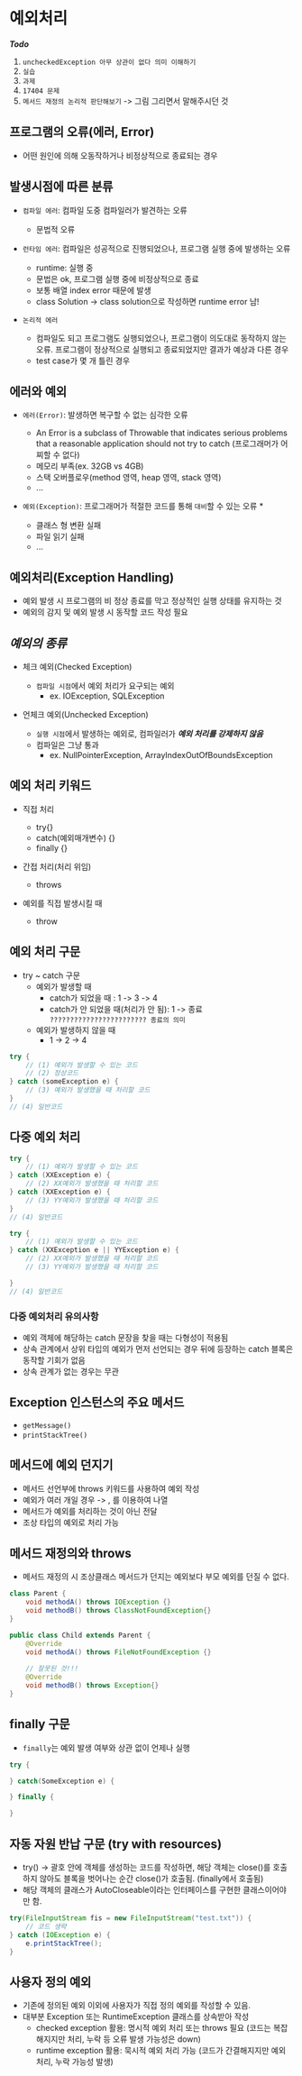 # 예외처리

***Todo***
1. `uncheckedException 아무 상관이 없다 의미 이해하기`
2. `실습`
3. `과제`
4. `17404 문제`
5. `메서드 재정의 논리적 판단해보기` -> 그림 그리면서 말해주시던 것


## 프로그램의 오류(에러, Error)
- 어떤 원인에 의해 오동작하거나 비정상적으로 종료되는 경우

## 발생시점에 따른 분류
- `컴파일 에러`: 컴파일 도중 컴파일러가 발견하는 오류
    * 문법적 오류

- `런타임 에러`: 컴파일은 성공적으로 진행되었으나, 프로그램 실행 중에 발생하는 오류
    * runtime: 실행 중
    * 문법은 ok, 프로그램 실행 중에 비정상적으로 종료
    * 보통 배열 index error 때문에 발생
    * class Solution -> class solution으로 작성하면 runtime error 남!

- `논리적 에러`
    * 컴파일도 되고 프로그램도 실행되었으나, 프로그램이 의도대로 동작하지 않는 오류. 프로그램이 정상적으로 실행되고 종료되었지만 결과가 예상과 다른 경우
    * test case가 몇 개 틀린 경우

## 에러와 예외
- `에러(Error)`: 발생하면 복구할 수 없는 심각한 오류
    * An Error is a subclass of Throwable that indicates serious problems that a reasonable application should not try to catch (프로그래머가 어찌할 수 없다)
    * 메모리 부족(ex. 32GB vs 4GB)
    * 스택 오버플로우(method 영역, heap 영역, stack 영역)
    * ...

- `예외(Exception)`: 프로그래머가 적절한 코드를 통해 `대비`할 수 있는 오류
    * 
    * 클래스 형 변환 실패
    * 파일 읽기 실패
    * ...

## 예외처리(Exception Handling)
- 예외 발생 시 프로그램의 비 정상 종료를 막고 정상적인 실행 상태를 유지하는 것
- 예외의 감지 및 예외 발생 시 동작할 코드 작성 필요

## ***예외의 종류***
- 체크 예외(Checked Exception)
    * `컴파일 시점`에서 예외 처리가 요구되는 예외
        * ex. IOException, SQLException

- 언체크 예외(Unchecked Exception)
    * `실행 시점`에서 발생하는 예외로, 컴파일러가 ***예외 처리를 강제하지 않음***
    * 컴파일은 그냥 통과
        * ex. NullPointerException, ArrayIndexOutOfBoundsException

## 예외 처리 키워드
- 직접 처리
    * try{}
    * catch(예외매개변수) {}
    * finally {}

- 간접 처리(처리 위임)
    * throws

- 예외를 직접 발생시킬 때
    * throw

## 예외 처리 구문
- try ~ catch 구문
    * 예외가 발생할 때
        * catch가 되었을 때 : 1 -> 3 -> 4
        * catch가 안 되었을 때(처리가 안 됨): 1 -> 종료 `???????????????????????? 종료의 의미`
    * 예외가 발생하지 않을 때
        * 1 -> 2 -> 4
```java
try {
    // (1) 예외가 발생할 수 있는 코드
    // (2) 정상코드
} catch (someException e) {
    // (3) 예외가 발생했을 때 처리할 코드
}
// (4) 일반코드
```

## 다중 예외 처리
```java
try {
    // (1) 예외가 발생할 수 있는 코드
} catch (XXException e) {
    // (2) XX예외가 발생했을 때 처리할 코드
} catch (XXException e) {
    // (3) YY예외가 발생했을 때 처리할 코드
}
// (4) 일반코드
```

```java
try {
    // (1) 예외가 발생할 수 있는 코드
} catch (XXException e || YYException e) {
    // (2) XX예외가 발생했을 때 처리할 코드
    // (3) YY예외가 발생했을 때 처리할 코드

}
// (4) 일반코드
```

### 다중 예외처리 유의사항
- 예외 객체에 해당하는 catch 문장을 찾을 때는 다형성이 적용됨
- 상속 관계에서 상위 타입의 예외가 먼저 선언되는 경우 뒤에 등장하는 catch 블록은 동작할 기회가 없음
- 상속 관계가 없는 경우는 무관

## Exception 인스턴스의 주요 메서드
- `getMessage()`
- `printStackTree()`

## 메서드에 예외 던지기
- 메서드 선언부에 throws 키워드를 사용하여 예외 작성
- 예외가 여러 개일 경우 -> , 를 이용하여 나열
- 메서드가 예외를 처리하는 것이 아닌 전달
- 조상 타입의 예외로 처리 가능


## 메서드 재정의와 throws
- 메서드 재정의 시 조상클래스 메서드가 던지는 예외보다 부모 예외를 던질 수 없다.
```java
class Parent {
    void methodA() throws IOException {}
    void methodB() throws ClassNotFoundException{} 
}

public class Child extends Parent {
    @Override
    void methodA() throws FileNotFoundException {}
    
    // 잘못된 것!!!
    @Override
    void methodB() throws Exception{} 
}

```

## finally 구문
- `finally`는 예외 발생 여부와 상관 없이 언제나 실행
```java
try {

} catch(SomeException e) {

} finally {

}
```

## 자동 자원 반납 구문 (try with resources)
- try() -> 괄호 안에 객체를 생성하는 코드를 작성하면, 해당 객체는 close()를 호출하지 않아도 블록을 벗어나는 순간 close()가 호출됨. (finally에서 호출됨)
- 해당 객체의 클래스가 AutoCloseable이라는 인터페이스를 구현한 클래스이어야만 함.

```java
try(FileInputStream fis = new FileInputStream("test.txt")) {
    // 코드 생략
} catch (IOException e) {
    e.printStackTree();
}
```


## 사용자 정의 예외
- 기존에 정의된 예외 이외에 사용자가 직접 정의 예외를 작성할 수 있음.
- 대부분 Exception 또는 RuntimeException 클래스를 상속받아 작성
    * checked exception 활용: 명시적 예외 처리 또는 throws 필요
    (코드는 복잡해지지만 처리, 누락 등 오류 발생 가능성은 down)
    * runtime exception 활용: 묵시적 예외 처리 가능
    (코드가 간결해지지만 예외 처리, 누락 가능성 발생)
